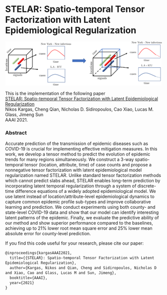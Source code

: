 # STELAR: Spatio-temporal Tensor Factorization with Latent Epidemiological Regularization

![](./images/motivation.png)

This is the implementation of the following paper \
[STELAR: Spatio-temporal Tensor Factorization with Latent Epidemiological Regularization](https://arxiv.org/abs/2012.04747) \
Nikos Kargas, Cheng Qian, Nicholas D. Sidiropoulos, Cao Xiao, Lucas M. Glass, Jimeng Sun \
AAAI 2021.


### Abstract
Accurate prediction of the transmission of epidemic diseases such as COVID-19 is crucial for implementing effective mitigation measures. In this work, we develop a tensor method to predict the evolution of epidemic trends for many regions simultaneously. We construct a 3-way spatio-temporal tensor (location, attribute, time) of case counts and propose a nonnegative tensor factorization with latent epidemiological model regularization named STELAR. Unlike standard tensor factorization methods which cannot predict slabs ahead, STELAR enables long-term prediction by incorporating latent temporal regularization through a system of discrete-time difference equations of a widely adopted epidemiological model. We use latent instead of location/attribute-level epidemiological dynamics to capture common epidemic profile sub-types and improve collaborative learning and prediction. We conduct experiments using both county- and state-level COVID-19 data and show that our model can identify interesting latent patterns of the epidemic. Finally, we evaluate the predictive ability of our method and show superior performance compared to the baselines, achieving up to 21% lower root mean square error and 25% lower mean absolute error for county-level prediction.

If you find this code useful for your research, please cite our paper:

```
@inproceedings{kargasAAAI2021,
  title={{STELAR}: Spatio-temporal Tensor Factorization with Latent Epidemiological Regularization},
  author={Kargas, Nikos and Qian, Cheng and Sidiropoulos, Nicholas D and Xiao, Cao and Glass, Lucas M and Sun, Jimeng},
  booktitle={AAAI},
  year={2021}
}
```

